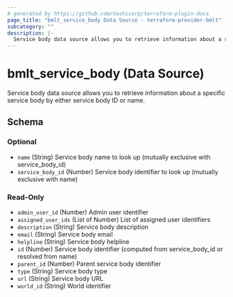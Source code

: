 ```yaml
---
# generated by https://github.com/hashicorp/terraform-plugin-docs
page_title: "bmlt_service_body Data Source - terraform-provider-bmlt"
subcategory: ""
description: |-
  Service body data source allows you to retrieve information about a specific service body by either service body ID or name.
---
```


# bmlt_service_body (Data Source)

Service body data source allows you to retrieve information about a specific service body by either service body ID or name.



<!-- schema generated by tfplugindocs -->
## Schema

### Optional

- `name` (String) Service body name to look up (mutually exclusive with service_body_id)
- `service_body_id` (Number) Service body identifier to look up (mutually exclusive with name)

### Read-Only

- `admin_user_id` (Number) Admin user identifier
- `assigned_user_ids` (List of Number) List of assigned user identifiers
- `description` (String) Service body description
- `email` (String) Service body email
- `helpline` (String) Service body helpline
- `id` (Number) Service body identifier (computed from service_body_id or resolved from name)
- `parent_id` (Number) Parent service body identifier
- `type` (String) Service body type
- `url` (String) Service body URL
- `world_id` (String) World identifier
